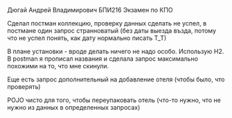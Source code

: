 Дюгай Андрей Владимирович БПИ216
Экзамен по КПО

Сделал постман коллекцию, проверку данных сделать не успел, в постмане один запрос странноватый (без даты выезда възда, потому что не успел понять, как дату нормально писать Т_Т)

В плане установки - вроде делать ничего не надо особо. Использую H2. В postman я прописал названия и сделала запрос максимально похожими на то, что мне скинули.

Еще есть запрос дополнительный на добавление отеля (чтобы было, что проверять)

POJO чисто для того, чтобы переупаковать отель (что-то нужно, что не нужно из данных в определенных запросах)
